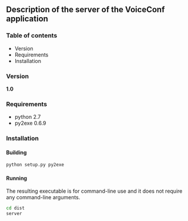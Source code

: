 ## Description of the server of the VoiceConf application 
### Table of contents
* Version
* Requirements
* Installation

### Version
**1.0**

### Requirements
 * python 2.7
 * py2exe 0.6.9
 

### Installation
#### Building

``` bash
python setup.py py2exe
```
#### Running

The resulting executable is for command-line use and it does not require any command-line arguments.

``` bash
cd dist
server
```